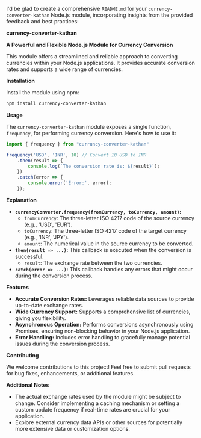 I'd be glad to create a comprehensive `README.md` for your `currency-converter-kathan` Node.js module, incorporating insights from the provided feedback and best practices:

**currency-converter-kathan**

**A Powerful and Flexible Node.js Module for Currency Conversion**

This module offers a streamlined and reliable approach to converting currencies within your Node.js applications. It provides accurate conversion rates and supports a wide range of currencies.

**Installation**

Install the module using npm:

```bash
npm install currency-converter-kathan
```

**Usage**

The `currency-converter-kathan` module exposes a single function, `frequency`, for performing currency conversion. Here's how to use it:

```javascript
import { frequency } from "curruncy-converter-kathan"

frequency('USD', 'INR', 10) // Convert 10 USD to INR
    .then(result => {
        console.log(`The conversion rate is: ${result}`);
    })
    .catch(error => {
        console.error('Error:', error);
    });
```

**Explanation**

- **`currencyConverter.frequency(fromCurrency, toCurrency, amount)`:**
    - `fromCurrency`: The three-letter ISO 4217 code of the source currency (e.g., 'USD', 'EUR').
    - `toCurrency`: The three-letter ISO 4217 code of the target currency (e.g., 'INR', 'JPY').
    - `amount`: The numerical value in the source currency to be converted.
- **`then(result => ...)`:** This callback is executed when the conversion is successful.
    - `result`: The exchange rate between the two currencies.
- **`catch(error => ...)`:** This callback handles any errors that might occur during the conversion process.

**Features**

- **Accurate Conversion Rates:** Leverages reliable data sources to provide up-to-date exchange rates.
- **Wide Currency Support:** Supports a comprehensive list of currencies, giving you flexibility.
- **Asynchronous Operation:** Performs conversions asynchronously using Promises, ensuring non-blocking behavior in your Node.js application.
- **Error Handling:** Includes error handling to gracefully manage potential issues during the conversion process.

**Contributing**

We welcome contributions to this project! Feel free to submit pull requests for bug fixes, enhancements, or additional features.

**Additional Notes**

- The actual exchange rates used by the module might be subject to change. Consider implementing a caching mechanism or setting a custom update frequency if real-time rates are crucial for your application.
- Explore external currency data APIs or other sources for potentially more extensive data or customization options.